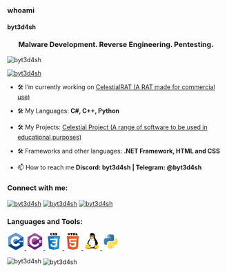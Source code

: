 <h3 align="left" font-size="14">whoami</h3>
<h4 align="left">byt3d4sh</h4>
<h3 align="center">Malware Development. Reverse Engineering. Pentesting.</h3>

<p align="left"> <img src="https://komarev.com/ghpvc/?username=byt3d4sh&label=Profile%20views&color=0e75b6&style=flat" alt="byt3d4sh" /> </p>

<p align="left"> <a href="https://github.com/ryo-ma/github-profile-trophy"><img src="https://github-profile-trophy.vercel.app/?username=byt3d4sh" alt="byt3d4sh" /></a> </p>

- 🛠️ I’m currently working on [CelestialRAT (A RAT made for commercial use)](https://discord.gg/celestial-project)

- 🛠️ My Languages: **C#, C++, Python**

- 🛠️ My Projects: [Celestial Project (A range of software to be used in educational purposes)](https://discord.gg/celestial-project)

- 🛠️ Frameworks and other languages: **.NET Framework, HTML and CSS**

- 📫 How to reach me **Discord: byt3d4sh | Telegram: @byt3d4sh**

<h3 align="left">Connect with me:</h3>
<p align="left">
<a href="https://twitter.com/byt3d4sh" target="blank"><img align="center" src="https://raw.githubusercontent.com/rahuldkjain/github-profile-readme-generator/master/src/images/icons/Social/twitter.svg" alt="byt3d4sh" height="30" width="40" /></a>
<a href="https://www.leetcode.com/byt3d4sh" target="blank"><img align="center" src="https://raw.githubusercontent.com/rahuldkjain/github-profile-readme-generator/master/src/images/icons/Social/leet-code.svg" alt="byt3d4sh" height="30" width="40" /></a>
<a href="https://discord.gg/byt3d4sh" target="blank"><img align="center" src="https://raw.githubusercontent.com/rahuldkjain/github-profile-readme-generator/master/src/images/icons/Social/discord.svg" alt="byt3d4sh" height="30" width="40" /></a>
</p>

<h3 align="left">Languages and Tools:</h3>
<p align="left"> <a href="https://www.w3schools.com/cpp/" target="_blank" rel="noreferrer"> <img src="https://raw.githubusercontent.com/devicons/devicon/master/icons/cplusplus/cplusplus-original.svg" alt="cplusplus" width="40" height="40"/> </a> <a href="https://www.w3schools.com/cs/" target="_blank" rel="noreferrer"> <img src="https://raw.githubusercontent.com/devicons/devicon/master/icons/csharp/csharp-original.svg" alt="csharp" width="40" height="40"/> </a> <a href="https://www.w3schools.com/css/" target="_blank" rel="noreferrer"> <img src="https://raw.githubusercontent.com/devicons/devicon/master/icons/css3/css3-original-wordmark.svg" alt="css3" width="40" height="40"/> </a> <a href="https://www.w3.org/html/" target="_blank" rel="noreferrer"> <img src="https://raw.githubusercontent.com/devicons/devicon/master/icons/html5/html5-original-wordmark.svg" alt="html5" width="40" height="40"/> </a> <a href="https://www.linux.org/" target="_blank" rel="noreferrer"> <img src="https://raw.githubusercontent.com/devicons/devicon/master/icons/linux/linux-original.svg" alt="linux" width="40" height="40"/> </a> <a href="https://www.python.org" target="_blank" rel="noreferrer"> <img src="https://raw.githubusercontent.com/devicons/devicon/master/icons/python/python-original.svg" alt="python" width="40" height="40"/> </a> </p>

<p><img align="left" src="https://github-readme-stats.vercel.app/api/top-langs?username=byt3d4sh&show_icons=true&locale=en&layout=compact" alt="byt3d4sh" /></p>

<p>&nbsp;<img align="center" src="https://github-readme-stats.vercel.app/api?username=byt3d4sh&show_icons=true&locale=en" alt="byt3d4sh" /></p>

<!--<p><img align="center" src="https://github-readme-streak-stats.herokuapp.com/?user=byt3d4sh&" alt="byt3d4sh" /></p>-->
